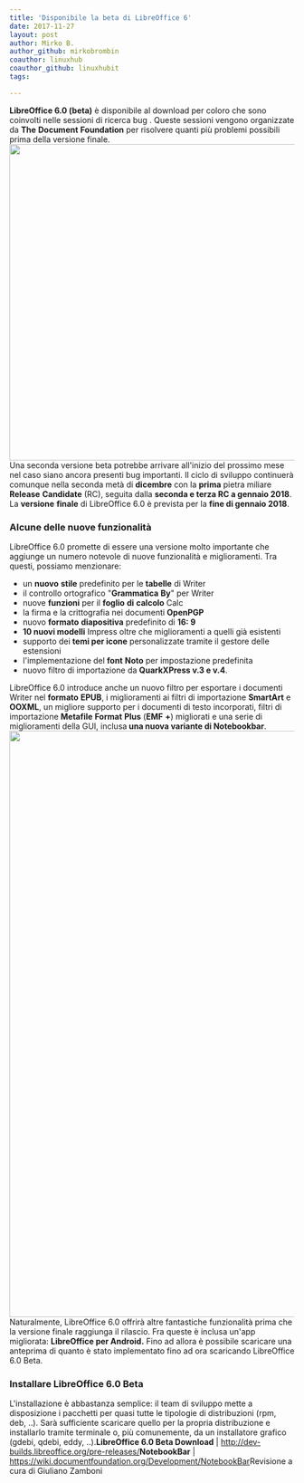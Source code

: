 ```yaml
---
title: 'Disponibile la beta di LibreOffice 6'
date: 2017-11-27
layout: post
author: Mirko B.
author_github: mirkobrombin
coauthor: linuxhub
coauthor_github: linuxhubit
tags:

---
```

<strong>LibreOffice 6.0 (beta)</strong> è disponibile al download per coloro che sono coinvolti nelle sessioni di ricerca bug . Queste sessioni vengono organizzate da <strong>The</strong> <strong>Document</strong> <strong>Foundation</strong> per risolvere quanti più problemi possibili prima della versione finale.<img class="aligncenter size-full wp-image-3046 size-full wp-image-227" src="https://linuxhub.it/wordpress/wp-content/uploads/2017/11/Schermata-da-2017-11-27-15-43-34-e1511793905249.png" alt="" width="707" height="559" />Una seconda versione beta potrebbe arrivare all'inizio del prossimo mese nel caso siano ancora presenti bug importanti. Il ciclo di sviluppo continuerà comunque nella seconda metà di <strong>dicembre</strong> con la <strong>prima</strong> pietra miliare <strong>Release</strong> <strong>Candidate</strong> (RC), seguita dalla <strong>seconda e terza RC a gennaio 2018</strong>. La <strong>versione</strong> <strong>finale</strong> di LibreOffice 6.0 è prevista per la <strong>fine di gennaio 2018</strong>.<h3>Alcune delle nuove funzionalità</h3>LibreOffice 6.0 promette di essere una versione molto importante che aggiunge un  numero notevole di nuove funzionalità e miglioramenti. Tra questi, possiamo menzionare:<ul>    <li>un <strong>nuovo</strong> <strong>stile</strong> predefinito per le <strong>tabelle</strong> di Writer</li>    <li>il controllo ortografico "<strong>Grammatica</strong> <strong>By</strong>" per Writer</li>    <li>nuove <strong>funzioni</strong> per il <strong>foglio</strong> <strong>di</strong> <strong>calcolo</strong> Calc</li>    <li>la firma e la crittografia nei documenti <strong>OpenPGP</strong></li>    <li>nuovo <strong>formato</strong> <strong>diapositiva</strong> predefinito di <strong>16: 9</strong></li>    <li><strong>10 nuovi modelli</strong> Impress oltre che miglioramenti a quelli già esistenti</li>    <li>supporto dei <strong>temi per icone</strong> personalizzate tramite il gestore delle estensioni</li>    <li>l'implementazione del <strong>font</strong> <strong>Noto</strong> per impostazione predefinita</li>    <li>nuovo filtro di importazione da <strong>QuarkXPress v.3 e v.4</strong>.</li></ul>LibreOffice 6.0 introduce anche un nuovo filtro  per esportare i documenti Writer nel <strong>formato</strong> <strong>EPUB</strong>, i miglioramenti ai filtri di importazione <strong>SmartArt</strong> e <strong>OOXML</strong>, un migliore supporto per i documenti di testo incorporati, filtri di importazione <strong>Metafile</strong> <strong>Format</strong> <strong>Plus</strong> (<strong>EMF</strong> <strong>+</strong>) migliorati e una serie di miglioramenti della GUI, inclusa<strong> una nuova variante di Notebookbar</strong>.<img class="aligncenter size-full wp-image-3045 size-full wp-image-228" src="https://linuxhub.it/wordpress/wp-content/uploads/2017/11/Schermata-del-2017-11-27-15.42.25.png" alt="" width="1416" height="1036" />Naturalmente, LibreOffice 6.0 offrirà altre fantastiche funzionalità prima che la versione finale raggiunga il rilascio. Fra queste è inclusa un'app migliorata: <strong>LibreOffice per Android.</strong> Fino ad allora è possibile scaricare una anteprima di quanto è stato implementato fino ad ora scaricando LibreOffice 6.0 Beta.<h3>Installare LibreOffice 6.0 Beta</h3>L'installazione è abbastanza semplice: il team di sviluppo mette a disposizione i pacchetti per quasi tutte le tipologie di distribuzioni (rpm, deb, ..). Sarà sufficiente scaricare quello per la propria distribuzione e installarlo tramite terminale o, più comunemente, da un installatore grafico (gdebi, qdebi, eddy, ..).<strong>LibreOffice 6.0 Beta Download</strong> | <a href="http://dev-builds.libreoffice.org/pre-releases/">http://dev-builds.libreoffice.org/pre-releases/</a><strong>NotebookBar</strong> | <a href="https://wiki.documentfoundation.org/Development/NotebookBar">https://wiki.documentfoundation.org/Development/NotebookBar</a>Revisione a cura di Giuliano Zamboni